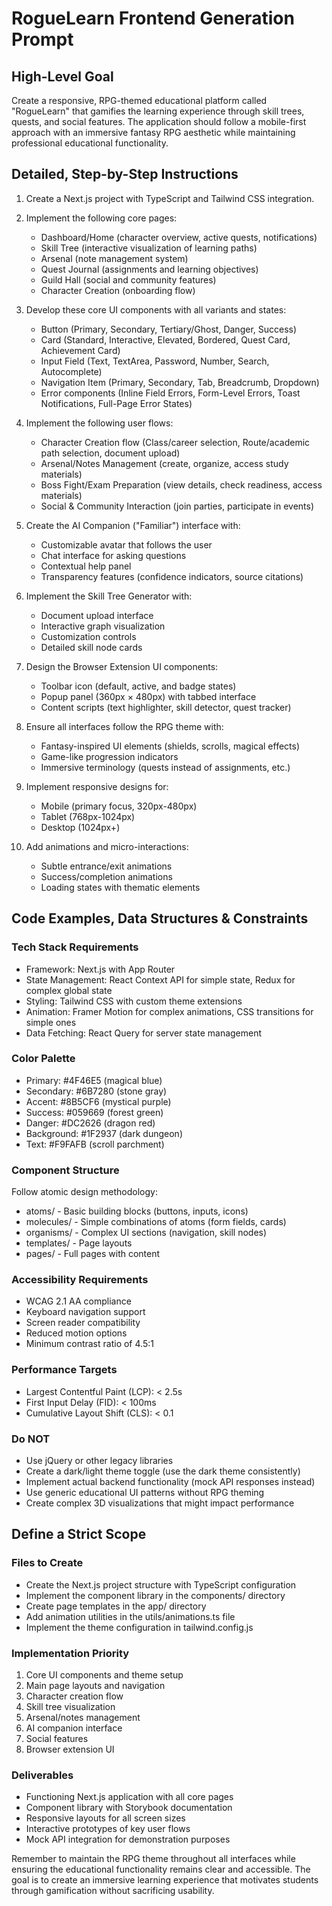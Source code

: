 # RogueLearn Frontend Generation Prompt

## High-Level Goal
Create a responsive, RPG-themed educational platform called "RogueLearn" that gamifies the learning experience through skill trees, quests, and social features. The application should follow a mobile-first approach with an immersive fantasy RPG aesthetic while maintaining professional educational functionality.

## Detailed, Step-by-Step Instructions

1. Create a Next.js project with TypeScript and Tailwind CSS integration.

2. Implement the following core pages:
   - Dashboard/Home (character overview, active quests, notifications)
   - Skill Tree (interactive visualization of learning paths)
   - Arsenal (note management system)
   - Quest Journal (assignments and learning objectives)
   - Guild Hall (social and community features)
   - Character Creation (onboarding flow)

3. Develop these core UI components with all variants and states:
   - Button (Primary, Secondary, Tertiary/Ghost, Danger, Success)
   - Card (Standard, Interactive, Elevated, Bordered, Quest Card, Achievement Card)
   - Input Field (Text, TextArea, Password, Number, Search, Autocomplete)
   - Navigation Item (Primary, Secondary, Tab, Breadcrumb, Dropdown)
   - Error components (Inline Field Errors, Form-Level Errors, Toast Notifications, Full-Page Error States)

4. Implement the following user flows:
   - Character Creation flow (Class/career selection, Route/academic path selection, document upload)
   - Arsenal/Notes Management (create, organize, access study materials)
   - Boss Fight/Exam Preparation (view details, check readiness, access materials)
   - Social & Community Interaction (join parties, participate in events)

5. Create the AI Companion ("Familiar") interface with:
   - Customizable avatar that follows the user
   - Chat interface for asking questions
   - Contextual help panel
   - Transparency features (confidence indicators, source citations)

6. Implement the Skill Tree Generator with:
   - Document upload interface
   - Interactive graph visualization
   - Customization controls
   - Detailed skill node cards

7. Design the Browser Extension UI components:
   - Toolbar icon (default, active, and badge states)
   - Popup panel (360px × 480px) with tabbed interface
   - Content scripts (text highlighter, skill detector, quest tracker)

8. Ensure all interfaces follow the RPG theme with:
   - Fantasy-inspired UI elements (shields, scrolls, magical effects)
   - Game-like progression indicators
   - Immersive terminology (quests instead of assignments, etc.)

9. Implement responsive designs for:
   - Mobile (primary focus, 320px-480px)
   - Tablet (768px-1024px)
   - Desktop (1024px+)

10. Add animations and micro-interactions:
    - Subtle entrance/exit animations
    - Success/completion animations
    - Loading states with thematic elements

## Code Examples, Data Structures & Constraints

### Tech Stack Requirements
- Framework: Next.js with App Router
- State Management: React Context API for simple state, Redux for complex global state
- Styling: Tailwind CSS with custom theme extensions
- Animation: Framer Motion for complex animations, CSS transitions for simple ones
- Data Fetching: React Query for server state management

### Color Palette
- Primary: #4F46E5 (magical blue)
- Secondary: #6B7280 (stone gray)
- Accent: #8B5CF6 (mystical purple)
- Success: #059669 (forest green)
- Danger: #DC2626 (dragon red)
- Background: #1F2937 (dark dungeon)
- Text: #F9FAFB (scroll parchment)

### Component Structure
Follow atomic design methodology:
- atoms/ - Basic building blocks (buttons, inputs, icons)
- molecules/ - Simple combinations of atoms (form fields, cards)
- organisms/ - Complex UI sections (navigation, skill nodes)
- templates/ - Page layouts
- pages/ - Full pages with content

### Accessibility Requirements
- WCAG 2.1 AA compliance
- Keyboard navigation support
- Screen reader compatibility
- Reduced motion options
- Minimum contrast ratio of 4.5:1

### Performance Targets
- Largest Contentful Paint (LCP): < 2.5s
- First Input Delay (FID): < 100ms
- Cumulative Layout Shift (CLS): < 0.1

### Do NOT
- Use jQuery or other legacy libraries
- Create a dark/light theme toggle (use the dark theme consistently)
- Implement actual backend functionality (mock API responses instead)
- Use generic educational UI patterns without RPG theming
- Create complex 3D visualizations that might impact performance

## Define a Strict Scope

### Files to Create
- Create the Next.js project structure with TypeScript configuration
- Implement the component library in the components/ directory
- Create page templates in the app/ directory
- Add animation utilities in the utils/animations.ts file
- Implement the theme configuration in tailwind.config.js

### Implementation Priority
1. Core UI components and theme setup
2. Main page layouts and navigation
3. Character creation flow
4. Skill tree visualization
5. Arsenal/notes management
6. AI companion interface
7. Social features
8. Browser extension UI

### Deliverables
- Functioning Next.js application with all core pages
- Component library with Storybook documentation
- Responsive layouts for all screen sizes
- Interactive prototypes of key user flows
- Mock API integration for demonstration purposes

Remember to maintain the RPG theme throughout all interfaces while ensuring the educational functionality remains clear and accessible. The goal is to create an immersive learning experience that motivates students through gamification without sacrificing usability.
